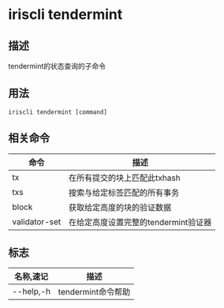 # iriscli tendermint

## 描述
tendermint的状态查询的子命令

## 用法
```
iriscli tendermint [command]

```

## 相关命令

|命令|描述|
|---|---|
|tx|在所有提交的块上匹配此txhash|
|txs|搜索与给定标签匹配的所有事务|
|block|获取给定高度的块的验证数据|
|validator-set|在给定高度设置完整的tendermint验证器|

## 标志
|名称,速记|描述|
|---|---|
|--help,-h|tendermint命令帮助|
